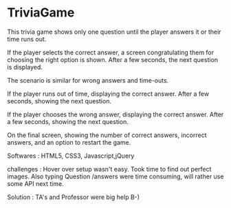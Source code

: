 # TriviaGame

This trivia game shows only one question until the player answers it or their time runs out.

If the player selects the correct answer,
a screen congratulating them for choosing the right option is shown.
After a few seconds, the next question is displayed.

The scenario is similar for wrong answers and time-outs.

If the player runs out of time, displaying the correct answer. After a few seconds, showing the next question.

If the player chooses the wrong answer, displaying the correct answer. After a few seconds, showing the next question.

On the final screen, showing the number of correct answers, incorrect answers, and an option to restart the game.

Softwares : HTML5, CSS3, Javascript,jQuery

challenges : Hover over setup wasn't easy. 
             Took time to find out perfect images. 
             Also typing Question /answers were time consuming, will rather use some API next time.

Solution : TA's and Professor were big help B-)
